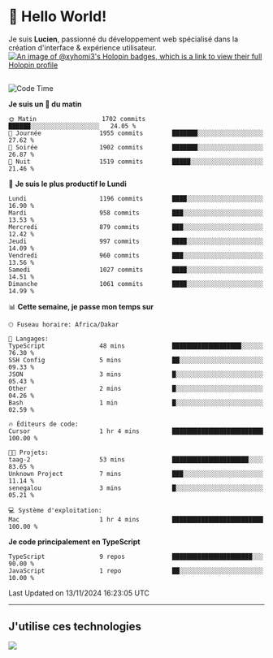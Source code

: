 # 👋 Hello World!

Je suis **Lucien**, passionné du développement web spécialisé dans la création d'interface & expérience utilisateur.
[![An image of @xyhomi3's Holopin badges, which is a link to view their full Holopin profile](https://holopin.me/xyhomi3)](https://holopin.io/@xyhomi3)

##

<!--START_SECTION:waka-->
![Code Time](http://img.shields.io/badge/Code%20Time-2%2C511%20hrs%2017%20mins-blue)

**Je suis un 🐤 du matin** 

```text
🌞 Matin                  1702 commits        ██████░░░░░░░░░░░░░░░░░░░   24.05 % 
🌆 Journée                1955 commits        ███████░░░░░░░░░░░░░░░░░░   27.62 % 
🌃 Soirée                 1902 commits        ███████░░░░░░░░░░░░░░░░░░   26.87 % 
🌙 Nuit                   1519 commits        █████░░░░░░░░░░░░░░░░░░░░   21.46 % 
```
📅 **Je suis le plus productif le Lundi** 

```text
Lundi                    1196 commits        ████░░░░░░░░░░░░░░░░░░░░░   16.90 % 
Mardi                    958 commits         ███░░░░░░░░░░░░░░░░░░░░░░   13.53 % 
Mercredi                 879 commits         ███░░░░░░░░░░░░░░░░░░░░░░   12.42 % 
Jeudi                    997 commits         ████░░░░░░░░░░░░░░░░░░░░░   14.09 % 
Vendredi                 960 commits         ███░░░░░░░░░░░░░░░░░░░░░░   13.56 % 
Samedi                   1027 commits        ████░░░░░░░░░░░░░░░░░░░░░   14.51 % 
Dimanche                 1061 commits        ████░░░░░░░░░░░░░░░░░░░░░   14.99 % 
```


📊 **Cette semaine, je passe mon temps sur** 

```text
🕑︎ Fuseau horaire: Africa/Dakar

💬 Langages: 
TypeScript               48 mins             ███████████████████░░░░░░   76.30 % 
SSH Config               5 mins              ██░░░░░░░░░░░░░░░░░░░░░░░   09.33 % 
JSON                     3 mins              █░░░░░░░░░░░░░░░░░░░░░░░░   05.43 % 
Other                    2 mins              █░░░░░░░░░░░░░░░░░░░░░░░░   04.26 % 
Bash                     1 min               █░░░░░░░░░░░░░░░░░░░░░░░░   02.59 % 

🔥 Éditeurs de code: 
Cursor                   1 hr 4 mins         █████████████████████████   100.00 % 

🐱‍💻 Projets: 
taag-2                   53 mins             █████████████████████░░░░   83.65 % 
Unknown Project          7 mins              ███░░░░░░░░░░░░░░░░░░░░░░   11.14 % 
senegalou                3 mins              █░░░░░░░░░░░░░░░░░░░░░░░░   05.21 % 

💻 Système d'exploitation: 
Mac                      1 hr 4 mins         █████████████████████████   100.00 % 
```

**Je code principalement en TypeScript** 

```text
TypeScript               9 repos             ██████████████████████░░░   90.00 % 
JavaScript               1 repo              ██░░░░░░░░░░░░░░░░░░░░░░░   10.00 % 
```




 Last Updated on 13/11/2024 16:23:05 UTC
<!--END_SECTION:waka-->
---

## J'utilise ces technologies

<p align="left">
  <a href="https://skillicons.dev">
    <img src="https://skillicons.dev/icons?i=ts,js,md,scss,tailwind,react,docker,express,astro,vite,nextjs,vercel,figma,ableton" />
  </a>
</p>

